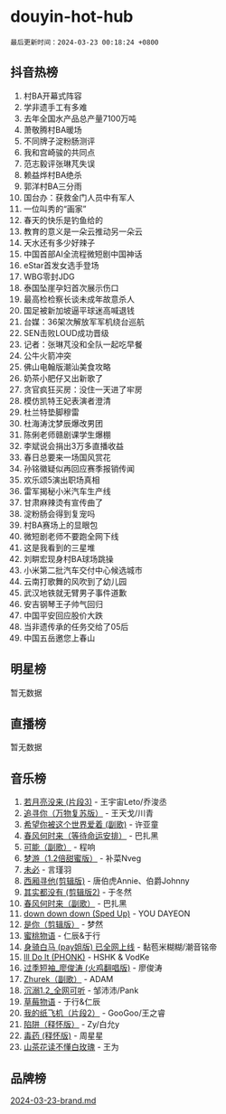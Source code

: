 # douyin-hot-hub

`最后更新时间：2024-03-23 00:18:24 +0800`

## 抖音热榜

1. 村BA开幕式阵容
1. 学非遗手工有多难
1. 去年全国水产品总产量7100万吨
1. 萧敬腾村BA暖场
1. 不同牌子淀粉肠测评
1. 我和宫崎骏的共同点
1. 范志毅评张琳芃失误
1. 赖益烨村BA绝杀
1. 郭洋村BA三分雨
1. 国台办：获救金门人员中有军人
1. 一位叫秀的“画家”
1. 春天的快乐是钓鱼给的
1. 教育的意义是一朵云推动另一朵云
1. 天水还有多少好辣子
1. 中国首部AI全流程微短剧中国神话
1. eStar首发女选手登场
1. WBG零封JDG
1. 泰国坠崖孕妇首次展示伤口
1. 最高检检察长谈未成年故意杀人
1. 国足被新加坡逼平球迷高喊退钱
1. 台媒：36架次解放军军机绕台巡航
1. SEN击败LOUD成功晋级
1. 记者：张琳芃没和全队一起吃早餐
1. 公牛火箭冲突
1. 佛山电翰版潮汕美食攻略
1. 奶茶小肥仔又出新歌了
1. 贪官疯狂买房：没住一天进了牢房
1. 模仿凯特王妃表演者澄清
1. 杜兰特垫脚穆雷
1. 杜海涛沈梦辰爆改男团
1. 陈俐老师赣剧课学生爆棚
1. 李斌说会捐出3万多直播收益
1. 春日总要来一场国风赏花
1. 孙铭徽疑似再回应赛季报销传闻
1. 欢乐颂5演出职场真相
1. 雷军揭秘小米汽车生产线
1. 甘肃麻辣烫有宣传曲了
1. 淀粉肠会得到复宠吗
1. 村BA赛场上的显眼包
1. 微短剧老师不要跑全网下线
1. 这是我看到的三星堆
1. 刘畊宏现身村BA球场跳操
1. 小米第二批汽车交付中心候选城市
1. 云南打歌舞的风吹到了幼儿园
1. 武汉地铁就无臂男子事件道歉
1. 安吉钢琴王子帅气回归
1. 中国平安回应股价大跌
1. 当非遗传承的任务交给了05后
1. 中国五岳邀您上春山

## 明星榜

暂无数据

## 直播榜

暂无数据

## 音乐榜

1. [若月亮没来 (片段3)](https://sf5-hl-cdn-tos.douyinstatic.com/obj/tos-cn-ve-2774/okfyEUsGW1B1ovJi5JiN9IjvAT2lMwA054GoEB) - 王宇宙Leto/乔浚丞
1. [追寻你（万物复苏版）](https://sf3-cdn-tos.douyinstatic.com/obj/tos-cn-ve-2774/oYeAZJsbjIDit9APmBg8u6uDUQnHmoCf3gbo74) - 王天戈/川青
1. [希望你被这个世界爱着 (副歌)](https://sf5-hl-cdn-tos.douyinstatic.com/obj/tos-cn-ve-2774/oUHCmWQfZlE3QQBKBeD8rCFLpJzPgCpImhsxMt) - 许亚童
1. [春风何时来（等待命运安排）](https://sf3-cdn-tos.douyinstatic.com/obj/tos-cn-ve-2774/oICBNbD3gelMfB4WgiD1KI2jQtXZE2FgHLwtsl) - 巴扎黑
1. [可能（副歌）](https://sf5-hl-cdn-tos.douyinstatic.com/obj/tos-cn-ve-2774/cde1731888894259b333569393c2fb51) - 程响
1. [梦游（1.2倍甜蜜版）](https://sf6-cdn-tos.douyinstatic.com/obj/tos-cn-ve-2774/o4gyAUm8hwufoEABmwVIiQtHsFuGzAEEWtNMzo) - 补菜Nveg
1. [未必](https://sf3-cdn-tos.douyinstatic.com/obj/tos-cn-ve-2774/ogntQMFnKQDZUgTCYuJgfLEtleYZZFxBQqhhFB) - 言瑾羽
1. [西厢寻他(剪辑版)](https://sf5-hl-cdn-tos.douyinstatic.com/obj/tos-cn-ve-2774/oUsAVfAQKlRNxEv5qxvIB8o5qmIWUcXbzJKJhw) - 唐伯虎Annie、伯爵Johnny
1. [其实都没有 (剪辑版2)](https://sf6-cdn-tos.douyinstatic.com/obj/tos-cn-ve-2774/oEBNQenHZtBhxYjGgUDQk0BCHTigQafgFlbQ7k) - 于冬然
1. [春风何时来（副歌）](https://sf5-hl-cdn-tos.douyinstatic.com/obj/tos-cn-ve-2774/ow7tbAiAWI2giBUrmu0hMMh3UYP3ZXdbDYiXd) - 巴扎黑
1. [down down down (Sped Up)](https://sf6-cdn-tos.douyinstatic.com/obj/tos-cn-ve-2774/ow80iABiXIO9DsFwK6WeZKMaJRi3BPJAotDy8m) - YOU DAYEON
1. [是你（剪辑版）](https://sf6-cdn-tos.douyinstatic.com/obj/tos-cn-ve-2774/46019dae783c4c969944217fe1cfafc4) - 梦然
1. [蜜桃物语](https://sf5-hl-cdn-tos.douyinstatic.com/obj/tos-cn-ve-2774/oIhOSCZtIACtYU4XQkngiW9kCBfVD1Fz9IYeqL) - 仁辰&于行
1. [身骑白马 (pay姐版) 已全网上线](https://sf5-hl-cdn-tos.douyinstatic.com/obj/tos-cn-ve-2774/oQLO5ZgLsFkaDhdIIveF2zUCgfweY0gWaH4AQG) - 黏苞米糊糊/潮音铭帝
1. [lll Do lt (PHONK)](https://sf5-hl-cdn-tos.douyinstatic.com/obj/tos-cn-ve-2774/osfNbddrZl4hIgEDk6kFftBDBJ1X8MZxH1QCOB) - HSHK & VodKe
1. [过季短袖_廖俊涛 (火鸡翻唱版)](https://sf5-hl-cdn-tos.douyinstatic.com/obj/tos-cn-ve-2774/ogQVJl0tRBKxQgZji7YClFEBrVDeHpPTWfCZbQ) - 廖俊涛
1. [Zhurek（副歌）](https://sf6-cdn-tos.douyinstatic.com/obj/tos-cn-ve-2774/ooQm8FBZQDlf0btEYgVpCcSCQfrdJGBEKZYBGS) - ADAM
1. [沉溺1.2_全网可听](https://sf5-hl-cdn-tos.douyinstatic.com/obj/tos-cn-ve-2774/ok2QoiBqsWAX9McZmWiI9gAB0EzwD4Xj6yfmtH) - 邹沛沛/Pank
1. [草莓物语](https://sf5-hl-cdn-tos.douyinstatic.com/obj/tos-cn-ve-2774/okynhJ7jEAIIZBfsLgYMEI8QC3WbQNN66RKzhT) - 于行&仁辰
1. [我的纸飞机（片段2）](https://sf5-hl-cdn-tos.douyinstatic.com/obj/tos-cn-ve-2774/oM2ZrKcg2CD5AeRB2gkeXOFB1IxAGJdZPazYHf) - GooGoo/王之睿
1. [陷阱（释怀版）](https://sf5-hl-cdn-tos.douyinstatic.com/obj/tos-cn-ve-2774/oE8C21LeZrzKLDFfQYgMzx4GAIHageG5IzayY7) - Zy/白允y
1. [毒药 (释怀版)](https://sf5-hl-cdn-tos.douyinstatic.com/obj/tos-cn-ve-2774/oYILMEAzspdZBIzy4frJNB8ZHPHWAhiwowd4Ad) - 周星星
1. [山茶花读不懂白玫瑰](https://sf3-cdn-tos.douyinstatic.com/obj/tos-cn-ve-2774/osfn8B7DktrRHEPJgPCfDbw7QDQEkwC16BxZg9) - 王为

## 品牌榜

[2024-03-23-brand.md](2024-03-23-brand.md)

